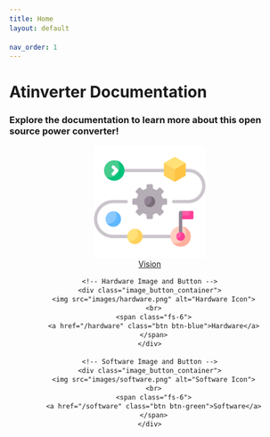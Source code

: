 ```yaml
---
title: Home
layout: default

nav_order: 1
---
```


# **Atinverter Documentation**
### Explore the documentation to learn more about this open source power converter!

<html>
<head>
  <style>
    .all_images {
      text-align: center; /* Center the entire section */
    }

    /* Style for each image and button container */
    .image_button_container {
      display: inline-block; /* Make each container inline */
      text-align: center; /* Center content within each container */
      margin: 21px; /* Add spacing between containers */
    }

    /* Style for images */
    .image_button_container img {
      width: 200px;
      height: 200px;
    }
  </style>
</head>
<body>
  <div class="all_images">
    <!-- Vision Image and Button -->
    <div class="image_button_container">
      <img src="images/vision.png" alt="Vision Icon">
      <br>
      <span class="fs-6">
      <a href="/vision" class="btn btn-purple">Vision</a>
      </span>
    </div>

    <!-- Hardware Image and Button -->
    <div class="image_button_container">
      <img src="images/hardware.png" alt="Hardware Icon">
      <br>
      <span class="fs-6">
      <a href="/hardware" class="btn btn-blue">Hardware</a>
      </span>
    </div>

    <!-- Software Image and Button -->
    <div class="image_button_container">
      <img src="images/software.png" alt="Software Icon">
      <br>
      <span class="fs-6">
      <a href="/software" class="btn btn-green">Software</a>
      </span>
    </div>
  </div>
</body>
</html>



